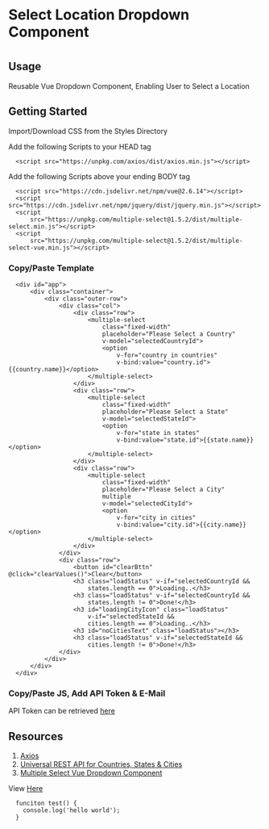 <h1> Select Location Dropdown Component <h1>


<h2> Usage </h2>
<p> Reusable Vue Dropdown Component, Enabling User to Select a Location </p>


<h2> Getting Started </h2>
<p> Import/Download CSS from the Styles Directory </p>


<p> Add the following Scripts to your HEAD tag </p>
  
```
  <script src="https://unpkg.com/axios/dist/axios.min.js"></script>
```


<p> Add the following Scripts above your ending BODY tag </p>
  
```
  <script src="https://cdn.jsdelivr.net/npm/vue@2.6.14"></script>
  <script src="https://cdn.jsdelivr.net/npm/jquery/dist/jquery.min.js"></script>
  <script
      src="https://unpkg.com/multiple-select@1.5.2/dist/multiple-select.min.js"></script>
  <script
      src="https://unpkg.com/multiple-select@1.5.2/dist/multiple-select-vue.min.js"></script>
```




<h3> Copy/Paste Template </h3>
  
  
```
  <div id="app">
      <div class="container">
          <div class="outer-row">
              <div class="col">
                  <div class="row">
                      <multiple-select
                          class="fixed-width"
                          placeholder="Please Select a Country"
                          v-model="selectedCountryId">
                          <option
                              v-for="country in countries"
                              v-bind:value="country.id">{{country.name}}</option>
                      </multiple-select>
                  </div>
                  <div class="row">
                      <multiple-select
                          class="fixed-width"
                          placeholder="Please Select a State"
                          v-model="selectedStateId">
                          <option
                              v-for="state in states"
                              v-bind:value="state.id">{{state.name}}</option>
                      </multiple-select>
                  </div>
                  <div class="row">
                      <multiple-select
                          class="fixed-width"
                          placeholder="Please Select a City"
                          multiple
                          v-model="selectedCityId">
                          <option
                              v-for="city in cities"
                              v-bind:value="city.id">{{city.name}}</option>
                      </multiple-select>
                  </div>
              </div>
              <div class="row">
                  <button id="clearBttn" @click="clearValues()">Clear</button>
                  <h3 class="loadStatus" v-if="selectedCountryId &&
                      states.length == 0">Loading..</h3>
                  <h3 class="loadStatus" v-if="selectedCountryId &&
                      states.length != 0">Done!</h3>
                  <h3 id="loadingCityIcon" class="loadStatus"
                      v-if="selectedStateId &&
                      cities.length == 0">Loading..</h3>
                  <h3 id="noCitiesText" class="loadStatus"></h3>
                  <h3 class="loadStatus" v-if="selectedStateId &&
                      cities.length != 0">Done!</h3>
              </div>
          </div>
      </div>
  </div>
  ```
  
<h3> Copy/Paste JS, Add API Token & E-Mail </h3>
<p> API Token can be retrieved <a href=""> here </a> </p>


 <h2> Resources </h2>

 <ol>
   <li><a href="">Axios</a></li>
  <li><a href="">Universal REST API for Countries, States & Cities</a></li>
  <li><a href="">Multiple Select Vue Dropdown Component </a></li>
 </ol>
<span>View <a target="_blank" href="https://imthatalex-vue-dropdown-v1.netlify.app/">Here</a></span>
  

```
  funciton test() {
    console.log('hello world');
  } 

```
